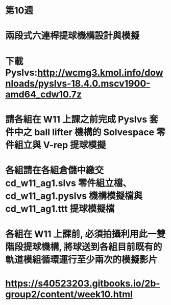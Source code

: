 # 第10週

# 兩段式六連桿提球機構設計與模擬

# 下載 Pyslvs:http://wcmg3.kmol.info/downloads/pyslvs-18.4.0.mscv1900-amd64_cdw10.7z

# 請各組在 W11 上課之前完成 Pyslvs 套件中之 ball lifter 機構的 Solvespace 零件組立與 V-rep 提球模擬

# 各組請在各組倉儲中繳交 cd_w11_ag1.slvs 零件組立檔、cd_w11_ag1.pyslvs 機構模擬檔與 cd_w11_ag1.ttt 提球模擬檔

# 各組在 W11 上課前, 必須拍攝利用此一雙階段提球機構, 將球送到各組目前既有的軌道模組循環運行至少兩次的模擬影片

# https://s40523203.gitbooks.io/2b-group2/content/week10.html
